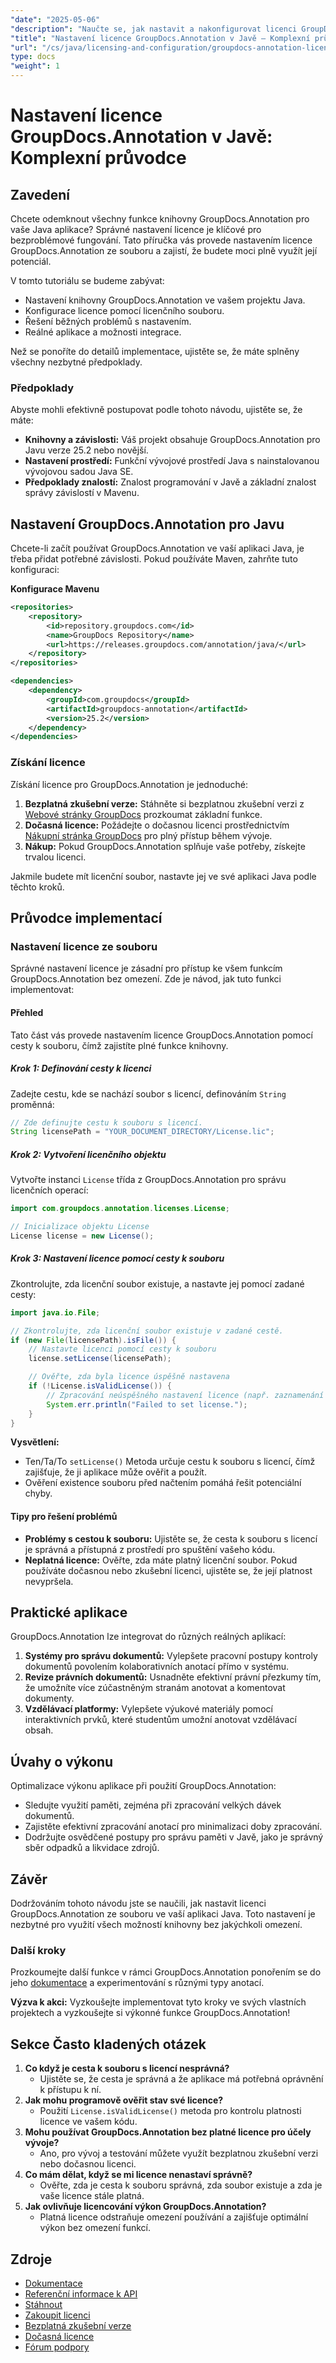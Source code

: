```yaml
---
"date": "2025-05-06"
"description": "Naučte se, jak nastavit a nakonfigurovat licenci GroupDocs.Annotation pro vaše Java aplikace a bez námahy odemknout všechny funkce."
"title": "Nastavení licence GroupDocs.Annotation v Javě – Komplexní průvodce"
"url": "/cs/java/licensing-and-configuration/groupdocs-annotation-license-java-setup/"
type: docs
"weight": 1
---
```


# Nastavení licence GroupDocs.Annotation v Javě: Komplexní průvodce

## Zavedení

Chcete odemknout všechny funkce knihovny GroupDocs.Annotation pro vaše Java aplikace? Správné nastavení licence je klíčové pro bezproblémové fungování. Tato příručka vás provede nastavením licence GroupDocs.Annotation ze souboru a zajistí, že budete moci plně využít její potenciál.

V tomto tutoriálu se budeme zabývat:
- Nastavení knihovny GroupDocs.Annotation ve vašem projektu Java.
- Konfigurace licence pomocí licenčního souboru.
- Řešení běžných problémů s nastavením.
- Reálné aplikace a možnosti integrace.

Než se ponoříte do detailů implementace, ujistěte se, že máte splněny všechny nezbytné předpoklady.

### Předpoklady

Abyste mohli efektivně postupovat podle tohoto návodu, ujistěte se, že máte:
- **Knihovny a závislosti:** Váš projekt obsahuje GroupDocs.Annotation pro Javu verze 25.2 nebo novější.
- **Nastavení prostředí:** Funkční vývojové prostředí Java s nainstalovanou vývojovou sadou Java SE.
- **Předpoklady znalostí:** Znalost programování v Javě a základní znalost správy závislostí v Mavenu.

## Nastavení GroupDocs.Annotation pro Javu

Chcete-li začít používat GroupDocs.Annotation ve vaší aplikaci Java, je třeba přidat potřebné závislosti. Pokud používáte Maven, zahrňte tuto konfiguraci:

**Konfigurace Mavenu**

```xml
<repositories>
    <repository>
        <id>repository.groupdocs.com</id>
        <name>GroupDocs Repository</name>
        <url>https://releases.groupdocs.com/annotation/java/</url>
    </repository>
</repositories>

<dependencies>
    <dependency>
        <groupId>com.groupdocs</groupId>
        <artifactId>groupdocs-annotation</artifactId>
        <version>25.2</version>
    </dependency>
</dependencies>
```

### Získání licence

Získání licence pro GroupDocs.Annotation je jednoduché:
1. **Bezplatná zkušební verze:** Stáhněte si bezplatnou zkušební verzi z [Webové stránky GroupDocs](https://releases.groupdocs.com/annotation/java/) prozkoumat základní funkce.
2. **Dočasná licence:** Požádejte o dočasnou licenci prostřednictvím [Nákupní stránka GroupDocs](https://purchase.groupdocs.com/temporary-license/) pro plný přístup během vývoje.
3. **Nákup:** Pokud GroupDocs.Annotation splňuje vaše potřeby, získejte trvalou licenci.

Jakmile budete mít licenční soubor, nastavte jej ve své aplikaci Java podle těchto kroků.

## Průvodce implementací

### Nastavení licence ze souboru

Správné nastavení licence je zásadní pro přístup ke všem funkcím GroupDocs.Annotation bez omezení. Zde je návod, jak tuto funkci implementovat:

#### Přehled
Tato část vás provede nastavením licence GroupDocs.Annotation pomocí cesty k souboru, čímž zajistíte plné funkce knihovny.

##### Krok 1: Definování cesty k licenci

Zadejte cestu, kde se nachází soubor s licencí, definováním `String` proměnná:

```java
// Zde definujte cestu k souboru s licencí.
String licensePath = "YOUR_DOCUMENT_DIRECTORY/License.lic";
```

##### Krok 2: Vytvoření licenčního objektu

Vytvořte instanci `License` třída z GroupDocs.Annotation pro správu licenčních operací:

```java
import com.groupdocs.annotation.licenses.License;

// Inicializace objektu License
License license = new License();
```

##### Krok 3: Nastavení licence pomocí cesty k souboru

Zkontrolujte, zda licenční soubor existuje, a nastavte jej pomocí zadané cesty:

```java
import java.io.File;

// Zkontrolujte, zda licenční soubor existuje v zadané cestě.
if (new File(licensePath).isFile()) {
    // Nastavte licenci pomocí cesty k souboru
    license.setLicense(licensePath);

    // Ověřte, zda byla licence úspěšně nastavena
    if (!License.isValidLicense()) {
        // Zpracování neúspěšného nastavení licence (např. zaznamenání chyby)
        System.err.println("Failed to set license.");
    }
}
```

**Vysvětlení:** 
- Ten/Ta/To `setLicense()` Metoda určuje cestu k souboru s licencí, čímž zajišťuje, že ji aplikace může ověřit a použít.
- Ověření existence souboru před načtením pomáhá řešit potenciální chyby.

#### Tipy pro řešení problémů
- **Problémy s cestou k souboru:** Ujistěte se, že cesta k souboru s licencí je správná a přístupná z prostředí pro spuštění vašeho kódu.
- **Neplatná licence:** Ověřte, zda máte platný licenční soubor. Pokud používáte dočasnou nebo zkušební licenci, ujistěte se, že její platnost nevypršela.

## Praktické aplikace

GroupDocs.Annotation lze integrovat do různých reálných aplikací:
1. **Systémy pro správu dokumentů:** Vylepšete pracovní postupy kontroly dokumentů povolením kolaborativních anotací přímo v systému.
2. **Revize právních dokumentů:** Usnadněte efektivní právní přezkumy tím, že umožníte více zúčastněným stranám anotovat a komentovat dokumenty.
3. **Vzdělávací platformy:** Vylepšete výukové materiály pomocí interaktivních prvků, které studentům umožní anotovat vzdělávací obsah.

## Úvahy o výkonu

Optimalizace výkonu aplikace při použití GroupDocs.Annotation:
- Sledujte využití paměti, zejména při zpracování velkých dávek dokumentů.
- Zajistěte efektivní zpracování anotací pro minimalizaci doby zpracování.
- Dodržujte osvědčené postupy pro správu paměti v Javě, jako je správný sběr odpadků a likvidace zdrojů.

## Závěr

Dodržováním tohoto návodu jste se naučili, jak nastavit licenci GroupDocs.Annotation ze souboru ve vaší aplikaci Java. Toto nastavení je nezbytné pro využití všech možností knihovny bez jakýchkoli omezení.

### Další kroky

Prozkoumejte další funkce v rámci GroupDocs.Annotation ponořením se do jeho [dokumentace](https://docs.groupdocs.com/annotation/java/) a experimentování s různými typy anotací.

**Výzva k akci:** Vyzkoušejte implementovat tyto kroky ve svých vlastních projektech a vyzkoušejte si výkonné funkce GroupDocs.Annotation!

## Sekce Často kladených otázek

1. **Co když je cesta k souboru s licencí nesprávná?**
   - Ujistěte se, že cesta je správná a že aplikace má potřebná oprávnění k přístupu k ní.
2. **Jak mohu programově ověřit stav své licence?**
   - Použití `License.isValidLicense()` metoda pro kontrolu platnosti licence ve vašem kódu.
3. **Mohu používat GroupDocs.Annotation bez platné licence pro účely vývoje?**
   - Ano, pro vývoj a testování můžete využít bezplatnou zkušební verzi nebo dočasnou licenci.
4. **Co mám dělat, když se mi licence nenastaví správně?**
   - Ověřte, zda je cesta k souboru správná, zda soubor existuje a zda je vaše licence stále platná.
5. **Jak ovlivňuje licencování výkon GroupDocs.Annotation?**
   - Platná licence odstraňuje omezení používání a zajišťuje optimální výkon bez omezení funkcí.

## Zdroje

- [Dokumentace](https://docs.groupdocs.com/annotation/java/)
- [Referenční informace k API](https://reference.groupdocs.com/annotation/java/)
- [Stáhnout](https://releases.groupdocs.com/annotation/java/)
- [Zakoupit licenci](https://purchase.groupdocs.com/buy)
- [Bezplatná zkušební verze](https://releases.groupdocs.com/annotation/java/)
- [Dočasná licence](https://purchase.groupdocs.com/temporary-license/)
- [Fórum podpory](https://forum.groupdocs.com/c/annotation/)